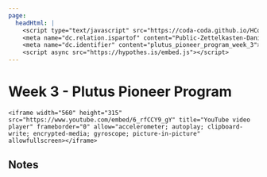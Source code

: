 ```yaml
---
page:
  headHtml: |
    <script type="text/javascript" src="https://coda-coda.github.io/HConfig/1.js"></script>
    <meta name="dc.relation.ispartof" content="Public-Zettelkasten-Daniel-Britten-(ORCID-0000-0002-7860-3595)">
    <meta name="dc.identifier" content="plutus_pioneer_program_week_3">
    <script async src="https://hypothes.is/embed.js"></script>
---
```

# Week 3 - Plutus Pioneer Program

```{=html}
<iframe width="560" height="315" src="https://www.youtube.com/embed/6_rfCCY9_gY" title="YouTube video player" frameborder="0" allow="accelerometer; autoplay; clipboard-write; encrypted-media; gyroscope; picture-in-picture" allowfullscreen></iframe>
```
## Notes
